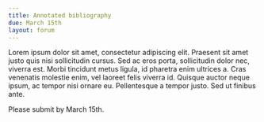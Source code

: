 ```yaml
---
title: Annotated bibliography
due: March 15th
layout: forum
---
```


Lorem ipsum dolor sit amet, consectetur adipiscing elit. Praesent sit amet justo quis nisi sollicitudin cursus. Sed ac eros porta, sollicitudin dolor nec, viverra est. Morbi tincidunt metus ligula, id pharetra enim ultrices a. Cras venenatis molestie enim, vel laoreet felis viverra id. Quisque auctor neque ipsum, ac tempor nisi ornare eu. Pellentesque a tempor justo. Sed ut finibus ante.

Please submit by March 15th.
